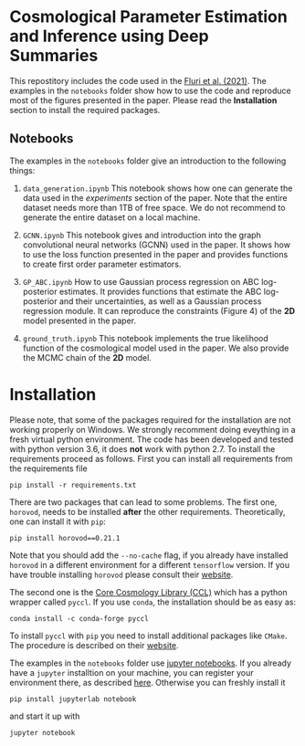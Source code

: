 # Cosmological Parameter Estimation and Inference using Deep Summaries

This repostitory includes the code used in the [Fluri et al. (2021)](https://arxiv.org/abs/2107.09002). The examples in the `notebooks` folder show how to use the code and reproduce most of the figures presented in the paper. Please read the __Installation__ section to install the required packages. 

## Notebooks

The examples in the `notebooks` folder give an introduction to the following things:

1. `data_generation.ipynb` This notebook shows how one can generate the data used in the *experiments* section of the paper. Note that the entire dataset needs more than 1TB of free space. We do not recommend to generate the entire dataset on a local machine.

2. `GCNN.ipynb` This notebook gives and introduction into the graph convolutional neural networks (GCNN) used in the paper. It shows how to use the loss function presented in the paper and provides functions to create first order parameter estimators.

3. `GP_ABC.ipynb` How to use Gaussian process regression on ABC log-posterior estimates. It provides functions that estimate the ABC log-posterior and their uncertainties, as well as a Gaussian process regression module. It can reproduce the constraints (Figure 4) of the __2D__ model presented in the paper.

4. `ground_truth.ipynb` This notebook implements the true likelihood function of the cosmological model used in the paper. We also provide the MCMC chain of the __2D__ model.

# Installation

Please note, that some of the packages required for the installation are not working properly on Windows. We strongly recomment doing eveything in a fresh virtual python environment. The code has been developed and tested with python version 3.6, it does __not__ work with python 2.7. To install the requirements proceed as follows. First you can install all requirements from the requirements file

```
pip install -r requirements.txt
```

There are two packages that can lead to some problems. The first one, `horovod`, needs to be installed __after__ the other requirements. Theoretically, one can install it with `pip`:

```
pip install horovod==0.21.1
```

Note that you should add the `--no-cache` flag, if you already have installed `horovod` in a different environment for a different `tensorflow` version. If you have trouble installing `horovod` please consult their [website](https://horovod.readthedocs.io/en/stable/install_include.html).

The second one is the [Core Cosmology Library (CCL)](https://github.com/LSSTDESC/CCL) which has a python wrapper called `pyccl`. If you use `conda`, the installation should be as easy as:

```
conda install -c conda-forge pyccl
```

To install `pyccl` with `pip` you need to install additional packages like `CMake`. The procedure is described on their [website](https://github.com/LSSTDESC/CCL).

The examples in the `notebooks` folder use [jupyter notebooks](https://jupyter.org/). If you already have a `jupyter` installtion on your machine, you can register your environment there, as described [here](https://ipython.readthedocs.io/en/stable/install/kernel_install.html). Otherwise you can freshly install it

```
pip install jupyterlab notebook
```

and start it up with

```
jupyter notebook
```
